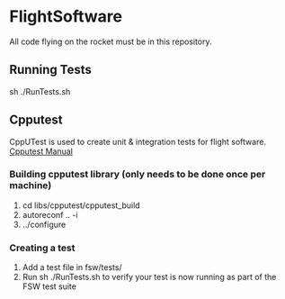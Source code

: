 # FlightSoftware
All code flying on the rocket must be in this repository.

## Running Tests
sh ./RunTests.sh

## Cpputest
CppUTest is used to create unit & integration tests for flight software. 
[Cpputest Manual](https://cpputest.github.io/manual.html)

### Building cpputest library (only needs to be done once per machine)
1. cd libs/cpputest/cpputest_build
2. autoreconf .. -i
3. ../configure

### Creating a test
1. Add a test file in fsw/tests/
2. Run sh ./RunTests.sh to verify your test is now running as part of the FSW test suite
